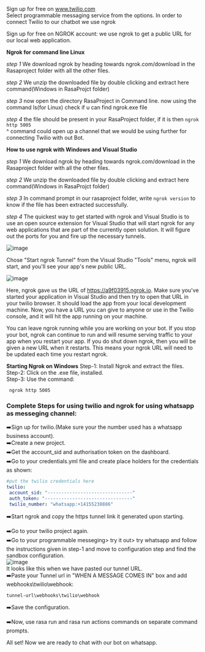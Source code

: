 Sign up for free on www.twilio.com   
Select programmable messaging service from the options.
In order to connect Twilio to our chatbot we use ngrok

Sign up for free on NGROK account: we use ngrok to get a public URL for our local web application.
 
 **Ngrok for command line Linux**

*step 1* 
We download ngrok by heading towards ngrok.com/download in the Rasaproject folder with all the other files.

*step 2*
We unzip the downloaded file by double clicking and extract here command(Windows in RasaProjct folder)

*step 3*
now open the directory RasaProject in Command line.
now using the command ls(for Linux) check if u can find ngrok.exe file

*step 4*
the file should be present in your RasaProject folder, if it is then
`ngrok http 5005`  
^ command could open up a channel that we would be using further for connecting Twilio with out Bot.

  
**How to use ngrok with Windows and Visual Studio**

*step 1* 
We download ngrok by heading towards ngrok.com/download in the Rasaproject folder with all the other files.

*step 2*
We unzip the downloaded file by double clicking and extract here command(Windows in RasaProjct folder)
   
*step 3*
In command prompt in our rasaproject folder, write 
`ngrok version`
to know if the file has been extracted successfully.

*step 4*
The quickest way to get started with ngrok and Visual Studio is to use an open source extension for Visual Studio that will start ngrok for any web applications that are part of the currently open solution. It will figure out the ports for you and fire up the necessary tunnels.

![image](https://user-images.githubusercontent.com/69692410/128381835-32acf208-d181-4c8d-8e55-6e7a5c594f74.png)

Chose "Start ngrok Tunnel" from the Visual Studio "Tools" menu, ngrok will start, and you'll see your app's new public URL.

![image](https://user-images.githubusercontent.com/69692410/128382014-f28adbd2-94e6-48f3-84e1-04ed362719ab.png)

Here, ngrok gave us the URL of https://a9f03915.ngrok.io. Make sure you've started your application in Visual Studio and then try to open that URL in your twilio browser. It should load the app from your local development machine. Now, you have a URL you can give to anyone or use in the Twilio console, and it will hit the app running on your machine. 

You can leave ngrok running while you are working on your bot. If you stop your bot, ngrok can continue to run and will resume serving traffic to your app when you restart your app. If you do shut down ngrok, then you will be given a new URL when it restarts. This means your ngrok URL will need to be updated each time you restart ngrok.

**Starting Ngrok on Windows** 
Step-1: Install Ngrok and extract the files.  
Step-2: Click on the .exe file, installed.  
Step-3: Use the command:

     ngrok http 5005

### Complete Steps for using twilio and ngrok for using whatsapp as messeging channel:  
➡️Sign up for twilio.(Make sure your the number used has a whatsapp business account).     
➡️Create a new project.   
➡️Get the account_sid and authorisation token on the dashboard.  
➡️Go to your credentials.yml file and create place holders for the credentials as shown:    
```yaml
#put the twilio credentials here
twilio: 
 account_sid: "-------------------------------"
 auth_token: "--------------------------------"
 twilio_number: "whatsapp:+14155238886"  
```   
➡️Start ngrok and copy the https tunnel link it generated upon starting.  

➡️Go to your twilio project again.  
➡️Go to your programmable messeging> try it out> try whatsapp and follow the instructions given in step-1 and move to configuration step and find the sandbox configuration.  
![image](https://user-images.githubusercontent.com/64036955/129351799-bd0e4dee-46df-428d-abeb-ee2830ab34c2.png)  
It looks like this when we have pasted our tunnel URL.    
➡️Paste your Tunnel url in "WHEN A MESSAGE COMES IN" box and add webhooks\twilio\webhook:  

    tunnel-url\webhooks\twilio\webhook  
    
➡️Save the configuration.   

➡️Now, use rasa run and rasa run actions commands on separate command prompts.  

All set! Now we are ready to chat with our bot on whatsapp.


  


